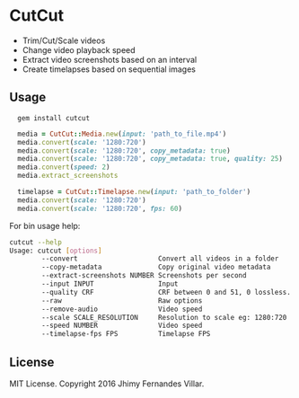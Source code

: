 # CutCut

* Trim/Cut/Scale videos
* Change video playback speed
* Extract video screenshots based on an interval
* Create timelapses based on sequential images

## Usage

```
  gem install cutcut
```

```ruby
  media = CutCut::Media.new(input: 'path_to_file.mp4')
  media.convert(scale: '1280:720')
  media.convert(scale: '1280:720', copy_metadata: true)
  media.convert(scale: '1280:720', copy_metadata: true, quality: 25)
  media.convert(speed: 2)
  media.extract_screenshots

  timelapse = CutCut::Timelapse.new(input: 'path_to_folder')
  media.convert(scale: '1280:720')
  media.convert(scale: '1280:720', fps: 60)
```

For bin usage help:

```bash
cutcut --help
Usage: cutcut [options]
        --convert                    Convert all videos in a folder
        --copy-metadata              Copy original video metadata
        --extract-screenshots NUMBER Screenshots per second
        --input INPUT                Input
        --quality CRF                CRF between 0 and 51, 0 lossless. Default to 20
        --raw                        Raw options
        --remove-audio               Video speed
        --scale SCALE_RESOLUTION     Resolution to scale eg: 1280:720
        --speed NUMBER               Video speed
        --timelapse-fps FPS          Timelapse FPS
```

## License

MIT License. Copyright 2016 Jhimy Fernandes Villar.
